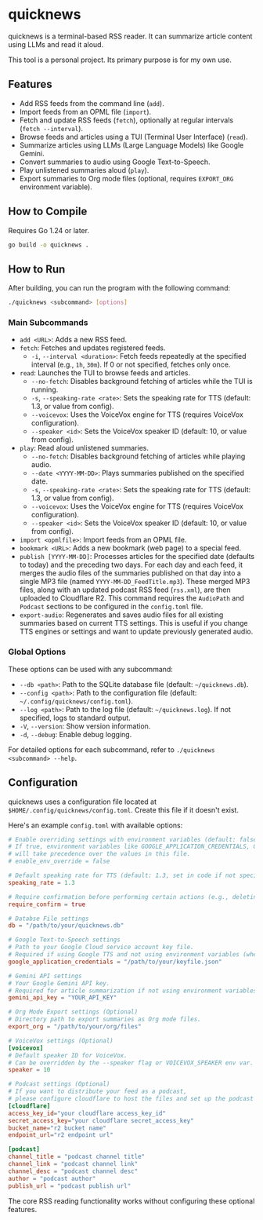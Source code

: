# quicknews

quicknews is a terminal-based RSS reader. It can summarize article content using LLMs and read it aloud.

This tool is a personal project. Its primary purpose is for my own use.

## Features

- Add RSS feeds from the command line (`add`).
- Import feeds from an OPML file (`import`).
- Fetch and update RSS feeds (`fetch`), optionally at regular intervals (`fetch --interval`).
- Browse feeds and articles using a TUI (Terminal User Interface) (`read`).
- Summarize articles using LLMs (Large Language Models) like Google Gemini.
- Convert summaries to audio using Google Text-to-Speech.
- Play unlistened summaries aloud (`play`).
- Export summaries to Org mode files (optional, requires `EXPORT_ORG` environment variable).

## How to Compile

Requires Go 1.24 or later.

```bash
go build -o quicknews .
```

## How to Run

After building, you can run the program with the following command:

```bash
./quicknews <subcommand> [options]
```

### Main Subcommands

- `add <URL>`: Adds a new RSS feed.
- `fetch`: Fetches and updates registered feeds.
  - `-i`, `--interval <duration>`: Fetch feeds repeatedly at the specified interval (e.g., `1h`, `30m`). If 0 or not specified, fetches only once.
- `read`: Launches the TUI to browse feeds and articles.
  - `--no-fetch`: Disables background fetching of articles while the TUI is running.
  - `-s`, `--speaking-rate <rate>`: Sets the speaking rate for TTS (default: 1.3, or value from config).
  - `--voicevox`: Uses the VoiceVox engine for TTS (requires VoiceVox configuration).
  - `--speaker <id>`: Sets the VoiceVox speaker ID (default: 10, or value from config).
- `play`: Read aloud unlistened summaries.
  - `--no-fetch`: Disables background fetching of articles while playing audio.
  - `--date <YYYY-MM-DD>`: Plays summaries published on the specified date.
  - `-s`, `--speaking-rate <rate>`: Sets the speaking rate for TTS (default: 1.3, or value from config).
  - `--voicevox`: Uses the VoiceVox engine for TTS (requires VoiceVox configuration).
  - `--speaker <id>`: Sets the VoiceVox speaker ID (default: 10, or value from config).
- `import <opmlfile>`: Import feeds from an OPML file.
- `bookmark <URL>`: Adds a new bookmark (web page) to a special feed.
- `publish [YYYY-MM-DD]`: Processes articles for the specified date (defaults to today) and the preceding two days. For each day and each feed, it merges the audio files of the summaries published on that day into a single MP3 file (named `YYYY-MM-DD_FeedTitle.mp3`). These merged MP3 files, along with an updated podcast RSS feed (`rss.xml`), are then uploaded to Cloudflare R2. This command requires the `AudioPath` and `Podcast` sections to be configured in the `config.toml` file.
- `export-audio`: Regenerates and saves audio files for all existing summaries based on current TTS settings. This is useful if you change TTS engines or settings and want to update previously generated audio.

### Global Options

These options can be used with any subcommand:

- `--db <path>`: Path to the SQLite database file (default: `~/quicknews.db`).
- `--config <path>`: Path to the configuration file (default: `~/.config/quicknews/config.toml`).
- `--log <path>`: Path to the log file (default: `~/quicknews.log`). If not specified, logs to standard output.
- `-V`, `--version`: Show version information.
- `-d`, `--debug`: Enable debug logging.

For detailed options for each subcommand, refer to `./quicknews <subcommand> --help`.

## Configuration

quicknews uses a configuration file located at `$HOME/.config/quicknews/config.toml`. Create this file if it doesn't exist.

Here's an example `config.toml` with available options:

```toml
# Enable overriding settings with environment variables (default: false)
# If true, environment variables like GOOGLE_APPLICATION_CREDENTIALS, GEMINI_API_KEY, etc.,
# will take precedence over the values in this file.
# enable_env_override = false

# Default speaking rate for TTS (default: 1.3, set in code if not specified here or by env)
speaking_rate = 1.3

# Require confirmation before performing certain actions (e.g., deleting)
require_confirm = true

# Databse File settings
db = "/path/to/your/quicknews.db"

# Google Text-to-Speech settings
# Path to your Google Cloud service account key file.
# Required if using Google TTS and not using environment variables (when override is enabled).
google_application_credentials = "/path/to/your/keyfile.json"

# Gemini API settings
# Your Google Gemini API key.
# Required for article summarization if not using environment variables (when override is enabled).
gemini_api_key = "YOUR_API_KEY"

# Org Mode Export settings (Optional)
# Directory path to export summaries as Org mode files.
export_org = "/path/to/your/org/files"

# VoiceVox settings (Optional)
[voicevox]
# Default speaker ID for VoiceVox.
# Can be overridden by the --speaker flag or VOICEVOX_SPEAKER env var.
speaker = 10

# Podcast settings (Optional)
# If you want to distribute your feed as a podcast,
# please configure cloudflare to host the files and set up the podcast feed information.
[cloudflare]
access_key_id="your cloudflare access_key_id"
secret_access_key="your cloudflare secret_access_key"
bucket_name="r2 bucket name"
endpoint_url="r2 endpoint url"

[podcast]
channel_title = "podcast channel title"
channel_link = "podcast channel link"
channel_desc = "podcast channel desc"
author = "podcast author"
publish_url = "podcast publish url"

```

The core RSS reading functionality works without configuring these optional features.

